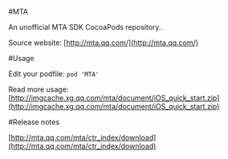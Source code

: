 #MTA

An unofficial MTA SDK CocoaPods repository..

Source website: [http://mta.qq.com/](http://mta.qq.com/)

#Usage

Edit your podfile: `pod 'MTA'`

Read more usage: [http://imgcache.xg.qq.com/mta/document/iOS_quick_start.zip](http://imgcache.xg.qq.com/mta/document/iOS_quick_start.zip)

#Release notes

[http://mta.qq.com/mta/ctr_index/download](http://mta.qq.com/mta/ctr_index/download)
